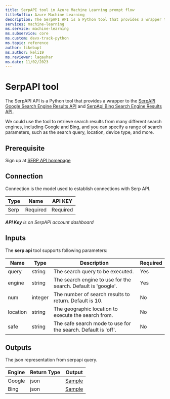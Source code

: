 ```yaml
---
title: SerpAPI tool in Azure Machine Learning prompt flow
titleSuffix: Azure Machine Learning
description: The SerpAPI API is a Python tool that provides a wrapper to the SerpAPI Google Search Engine Results API and SerpApi Bing Search Engine Results API.
services: machine-learning
ms.service: machine-learning
ms.subservice: core
ms.custom: devx-track-python
ms.topic: reference
author: likebupt
ms.author: keli19
ms.reviewer: lagayhar
ms.date: 11/02/2023
---
```


# SerpAPI tool

The SerpAPI API is a Python tool that provides a wrapper to the [SerpAPI Google Search Engine Results API](https://serpapi.com/search-api) and [SerpApi Bing Search Engine Results API](https://serpapi.com/bing-search-api).

We could use the tool to retrieve search results from many different search engines, including Google and Bing, and you can specify a range of search parameters, such as the search query, location, device type, and more.

## Prerequisite

Sign up at [SERP API homepage](https://serpapi.com/)


## Connection

Connection is the model used to establish connections with Serp API.

| Type        | Name     | API KEY  |
|-------------|----------|----------|
| Serp        | Required | Required |

_**API Key** is on SerpAPI account dashboard_


## Inputs

The **serp api** tool supports following parameters:


| Name     | Type    | Description                                                   | Required |
|----------|---------|---------------------------------------------------------------|----------|
| query    | string  | The search query to be executed.                              | Yes      |
| engine   | string  | The search engine to use for the search. Default is 'google'. | Yes      |
| num      | integer | The number of search results to return. Default is 10.         | No      |
| location | string  | The geographic location to execute the search from.           | No       |
| safe     | string  | The safe search mode to use for the search. Default is 'off'. | No       |


## Outputs

The json representation from serpapi query.

| Engine   | Return Type | Output                                                |
|----------|-------------|-------------------------------------------------------|
| Google   | json        | [Sample](https://serpapi.com/search-api#api-examples) |
| Bing     | json        | [Sample](https://serpapi.com/bing-search-api)         |

